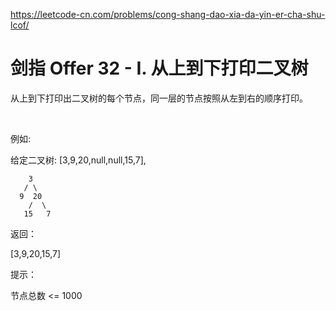 
<https://leetcode-cn.com/problems/cong-shang-dao-xia-da-yin-er-cha-shu-lcof/>

# 剑指 Offer 32 - I. 从上到下打印二叉树


从上到下打印出二叉树的每个节点，同一层的节点按照从左到右的顺序打印。

 

例如:

给定二叉树: [3,9,20,null,null,15,7],
```
    3
   / \
  9  20
    /  \
   15   7
```
返回：

[3,9,20,15,7]
 

提示：

节点总数 <= 1000
